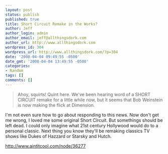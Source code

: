 ```yaml
---
layout: post
status: publish
published: true
title: Short Circuit Remake in the Works?
author: Jeff
author_login: admin
author_email: jeff@allthingsdork.com
author_url: http://www.allthingsdork.com
wordpress_id: 304
wordpress_url: http://www.allthingsdork.com/?p=304
date: '2008-04-04 09:49:55 -0500'
date_gmt: '2008-04-04 13:49:55 -0500'
categories:
- Random
tags: []
comments: []
---
```

<blockquote>Ahoy, squirts! Quint here. We've been hearing word of a SHORT CIRCUIT remake for a little while now, but it seems that Bob Weinstein is now making the flick at Dimension.</blockquote></p>
<p>I'm not even sure how to go about responding to this news. Now don't get me wrong, I loved me some original Short Circuit. But somethings should be left dead. I could only imagine what 21st century Hollywood would do to a personal classic. Next thing you know they'll be remaking classics TV shows like Dukes of Hazzard or Starsky and Hutch.</p>
<p><a href="http://www.aintitcool.com/node/36277">http://www.aintitcool.com/node/36277</a></p>
